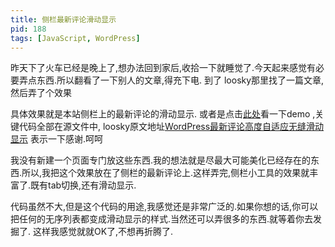 ```yaml
---
title: 侧栏最新评论滑动显示
pid: 188
tags: [JavaScript, WordPress]
---
```

昨天下了火车已经是晚上了,想办法回到家后,收拾一下就睡觉了.今天起来感觉有必要弄点东西.所以翻看了一下别人的文章,得充下电.
到了 loosky那里找了一篇文章,然后弄了个效果

具体效果就是本站侧栏上的最新评论的滑动显示.
或者是点击[此处](/demo/slider-comment/sidebar-slider-comment.html)看一下demo ,关键代码全部在源文件中,
loosky原文地址[WordPress最新评论高度自适应无缝滑动显示](http://loosky.net/?p=1871) 表示一下感谢.呵呵

我没有新建一个页面专门放这些东西.我的想法就是尽最大可能美化已经存在的东西.所以,我把这个效果放在了侧栏的最新评论上.这样弄完,侧栏小工具的效果就丰富了.既有tab切换,还有滑动显示.

代码虽然不大,但是这个代码的用途,我感觉还是非常广泛的.如果你想的话,你可以把任何的无序列表都变成滑动显示的样式.当然还可以弄很多的东西.就等着你去发掘了.
这样我感觉就就OK了,不想再折腾了.
